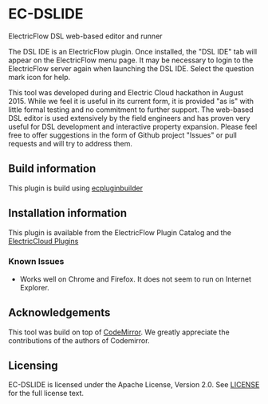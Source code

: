 # EC-DSLIDE

ElectricFlow DSL web-based editor and runner

The DSL IDE is an ElectricFlow plugin.  Once installed, the "DSL IDE" tab will appear on the ElectricFlow menu page.  It may be necessary to login to the ElectricFlow server again when launching the DSL IDE.  Select the question mark icon for help.

This tool was developed during and Electric Cloud hackathon in August 2015.  While we feel it is useful in its current form, it is provided "as is" with little formal testing and no commitment to further support.  The web-based DSL editor is used extensively by the field engineers and has proven very useful for DSL development and interactive property expansion. Please feel free to offer suggestions in the form of Github project "Issues" or pull requests and will try to address them.

## Build information
This plugin is build using [ecpluginbuilder](https://github.com/electric-cloud/ecpluginbuilder)

## Installation information
This plugin is available from the ElectricFlow Plugin Catalog and the [ElectricCloud Plugins](https://electric-cloud.com/plugins/directory/)

### Known Issues
* Works well on Chrome and Firefox.  It does not seem to run on Internet Explorer.

## Acknowledgements
This tool was build on top of [CodeMirror](https://codemirror.net/).  We greatly appreciate the contributions of the authors of Codemirror.

## Licensing ##
EC-DSLIDE is licensed under the Apache License, Version 2.0. See [LICENSE](https://github.com/electric-cloud/EC-DSLIDE/blob/master/LICENSE) for the full license text.
